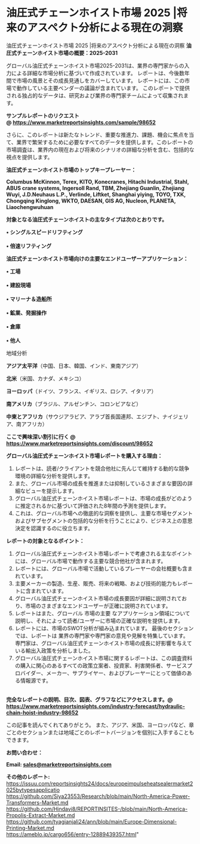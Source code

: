 # 油圧式チェーンホイスト市場 2025 |将来のアスペクト分析による現在の洞察
 油圧式チェーンホイスト市場 2025 |将来のアスペクト分析による現在の洞察
<strong><b>油圧式チェーンホイスト市場の概要：2025-2031</b></strong>

グローバル油圧式チェーンホイスト市場2025-2031は、業界の専門家からの入力による詳細な市場分析に基づいて作成されています。 レポートは、今後数年間で市場の風景とその成長見通しをカバーしています。 レポートには、この市場で動作している主要ベンダーの議論が含まれています。 このレポートで提供される独占的なデータは、研究および業界の専門家チームによって収集されます。

<strong>サンプルレポートのリクエスト @ <a href=https://www.marketreportsinsights.com/sample/98652>https://www.marketreportsinsights.com/sample/98652</a></strong>

さらに、このレポートは新たなトレンド、重要な推進力、課題、機会に焦点を当て、業界で繁栄するために必要なすべてのデータを提供します。このレポートの市場調査は、業界内の現在および将来のシナリオの詳細な分析を含む、包括的な視点を提供します。

<strong>油圧式チェーンホイスト市場のトップキープレーヤー：</strong>

<strong>Columbus McKinnon, Terex, KITO, Konecranes, Hitachi Industrial, Stahl, ABUS crane systems, Ingersoll Rand, TBM, Zhejiang Guanlin, Zhejiang Wuyi, J.D.Neuhaus L.P., Verlinde, Liftket, Shanghai yiying, TOYO, TXK, Chongqing Kinglong, WKTO, DAESAN, GIS AG, Nucleon, PLANETA, Liaochengwuhuan</strong>

<strong><b>対象となる油圧式チェーンホイストの主なタイプは次のとおりです。</b></strong>

<strong>• シングルスピードリフティング<br><br>• 倍速リフティング</strong>

<strong><b>油圧式チェーンホイスト市場向けの主要なエンドユーザーアプリケーション：</b></strong>

<strong>• 工場<br><br>• 建設現場<br><br>• マリーナ＆造船所<br><br>• 鉱業、発掘操作<br><br>• 倉庫<br><br>• 他人</strong>

 地域分析

<strong><b>アジア太平洋</b></strong>（中国、日本、韓国、インド、東南アジア）

<strong><b>北米</b></strong>（米国、カナダ、メキシコ）

<strong><b>ヨーロッパ</b></strong>（ドイツ、フランス、イギリス、ロシア、イタリア）

<strong><b>南アメリカ</b></strong>（ブラジル、アルゼンチン、コロンビアなど）

<strong><b>中東とアフリカ</b></strong>（サウジアラビア、アラブ首長国連邦、エジプト、ナイジェリア、南アフリカ）

<strong>ここで興味深い割引に行く @ <a href=https://www.marketreportsinsights.com/discount/98652>https://www.marketreportsinsights.com/discount/98652</a></strong>

<strong><b>グローバル油圧式チェーンホイスト市場レポートを購入する理由：</b></strong>
<ol>
  <li>レポートは、読者/クライアントを競合他社に先んじて維持する動的な競争環境の詳細な分析を提供します。</li>
  <li>また、グローバル市場の成長を推進または抑制しているさまざまな要因の詳細なビューを提示します。</li>
  <li>グローバル油圧式チェーンホイスト市場レポートは、市場の成長がどのように推定されるかに基づいて評価された8年間の予測を提供します。</li>
  <li>これは、グローバル市場への徹底的な洞察を提供し、主要な市場セグメントおよびサブセグメントの包括的な分析を行うことにより、ビジネス上の意思決定を認識するのに役立ちます。</li>
</ol>
<strong><b>レポートの対象となるポイント：</b></strong>
<ol>
  <li>グローバル油圧式チェーンホイスト市場レポートで考慮される主なポイントには、グローバル市場で動作する主要な競合他社が含まれます。</li>
  <li>レポートには、グローバル市場で活動しているプレーヤーの会社概要も含まれています。</li>
  <li>主要メーカーの製造、生産、販売、将来の戦略、および技術的能力もレポートに含まれています。</li>
  <li>グローバル油圧式チェーンホイスト市場の成長要因が詳細に説明されており、市場のさまざまなエンドユーザーが正確に説明されています。</li>
  <li>レポートはまた、グローバル 市場の主要 なアプリケーション領域について説明し、それによって読者/ユーザーに市場の正確な説明を提供します。</li>
  <li>レポートには、市場のSWOT分析が組み込まれています。 最後のセクションでは、レポートは 業界の専門家や専門家の意見や見解を特集しています。 専門家は、グローバル油圧式チェーンホイスト市場の成長に好影響を与えている輸出入政策を分析しました。</li>
  <li>グローバル油圧式チェーンホイスト市場に関するレポートは、この調査資料の購入に関心のあるすべての政策立案者、投資家、利害関係者、サービスプロバイダー、メーカー、サプライヤー、およびプレーヤーにとって価値のある情報源です。</li>
</ol><br>
<strong>完全なレポートの説明、目次、図表、グラフなどにアクセスします。@ <a href=https://www.marketreportsinsights.com/industry-forecast/hydraulic-chain-hoist-industry-98652>https://www.marketreportsinsights.com/industry-forecast/hydraulic-chain-hoist-industry-98652</a></strong>

この記事を読んでくれてありがとう。 また、アジア、米国、ヨーロッパなど、章ごとのセクションまたは地域ごとのレポートバージョンを個別に入手することもできます。

<strong><b>お問い合わせ：</b></strong>

<strong>Email: </strong><a href=mailto:sales@marketreportsinsights.com><strong>sales@marketreportsinsights.com</strong></a>

<strong>その他のレポート:</strong>
<br>
<a href=https://issuu.com/reportsinsights24/docs/europeimpulseheatsealermarket2025bytypesapplicatio>https://issuu.com/reportsinsights24/docs/europeimpulseheatsealermarket2025bytypesapplicatio</a>
<br>
<a href=https://github.com/Siya23553/Research/blob/main/North-America-Power-Transformers-Market.md>https://github.com/Siya23553/Research/blob/main/North-America-Power-Transformers-Market.md</a>
<br>
<a href=https://github.com/Hindavi8/REPORTINSITES-/blob/main/North-America-Propolis-Extract-Market.md>https://github.com/Hindavi8/REPORTINSITES-/blob/main/North-America-Propolis-Extract-Market.md</a>
<br>
<a href=https://github.com/tyagianjali24/ann/blob/main/Europe-Dimensional-Printing-Market.md>https://github.com/tyagianjali24/ann/blob/main/Europe-Dimensional-Printing-Market.md</a>
<br>
<a href=https://ameblo.jp/cargo656/entry-12889439357.html>https://ameblo.jp/cargo656/entry-12889439357.html</a>"
